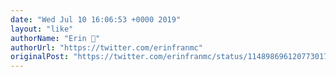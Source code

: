 ```yaml
---
date: "Wed Jul 10 16:06:53 +0000 2019"
layout: "like"
authorName: "Erin 🐠"
authorUrl: "https://twitter.com/erinfranmc"
originalPost: "https://twitter.com/erinfranmc/status/1148986961207730176"
---
```

